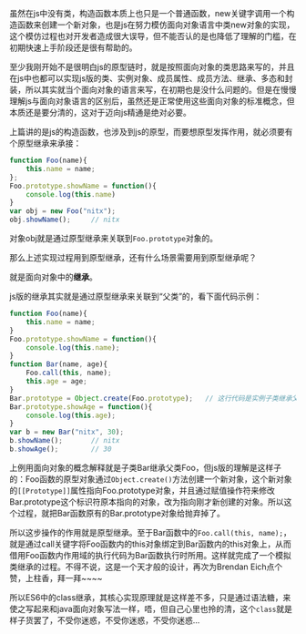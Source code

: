 虽然在js中没有类，构造函数本质上也只是一个普通函数，new关键字调用一个构造函数来创建一个新对象，也是js在努力模仿面向对象语言中类new对象的实现，这个模仿过程也对开发者造成很大误导，但不能否认的是也降低了理解的门槛，在初期快速上手阶段还是很有帮助的。

至少我刚开始不是很明白js的原型链时，就是按照面向对象的类思路来写的，并且在js中也都可以实现js版的类、实例对象、成员属性、成员方法、继承、多态和封装，所以其实就当个面向对象的语言来写，在初期也是没什么问题的。但是在慢慢理解js与面向对象语言的区别后，虽然还是正常使用这些面向对象的标准概念，但本质还是要分清的，这对于迈向js精通是绝对必要。

上篇讲的是js的构造函数，也涉及到js的原型，而要想原型发挥作用，就必须要有个原型继承来承接：
```javascript
function Foo(name){
    this.name = name;
};
Foo.prototype.showName = function(){
    console.log(this.name)
}
var obj = new Foo("nitx");
obj.showName();     // nitx
```
对象obj就是通过原型继承来关联到`Foo.prototype`对象的。

那么上述实现过程用到原型继承，还有什么场景需要用到原型继承呢？

就是面向对象中的**继承**。

js版的继承其实就是通过原型继承来关联到“父类”的，看下面代码示例：
```javascript
function Foo(name){
    this.name = name;
}
Foo.prototype.showName = function(){
    console.log(this.name);
}
function Bar(name, age){
    Foo.call(this, name);
    this.age = age;
}
Bar.prototype = Object.create(Foo.prototype);   // 这行代码是实例子类继承父类的关键
Bar.prototype.showAge = function(){
    console.log(this.age);
}
var b = new Bar("nitx", 30);
b.showName();       // nitx
b.showAge();        // 30
```
上例用面向对象的概念解释就是子类Bar继承父类Foo，但js版的理解是这样子的：Foo函数的原型对象通过`Object.create()`方法创建一个新对象，这个新对象的`[[Prototype]]`属性指向Foo.prototype对象，并且通过赋值操作符来修改Bar.prototype这个标识符原本指向的对象，改为指向刚才新创建的对象。所以这个过程，就把Bar函数原有的Bar.prototype对象给抛弃掉了。

所以这步操作的作用就是原型继承。至于Bar函数中的`Foo.call(this, name);`，就是通过call关键字将Foo函数内的this对象绑定到Bar函数内的this对象上，从而借用Foo函数内作用域的执行代码为Bar函数执行时所用。这样就完成了一个模拟类继承的过程。不得不说，这是一个天才般的设计，再次为Brendan Eich点个赞，上柱香，拜一拜~~~~

所以ES6中的class继承，其核心实现原理就是这样差不多，只是通过语法糖，来使之写起来和java面向对象写法一样，唔，但自己心里也拎的清，这个`class`就是样子货罢了，不受你迷惑，不受你迷惑，不受你迷惑...